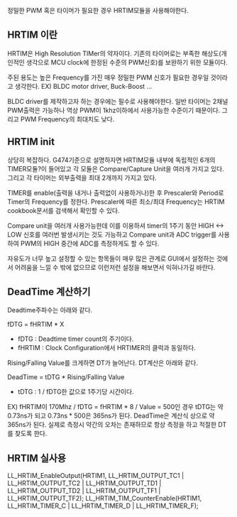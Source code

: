 정밀한 PWM 혹은 타이머가 필요한 경우 HRTIM모듈을 사용해야한다.

## HRTIM 이란
HRTIM은 High Resolution TIMer의 약자이다.
기존의 타이머로는 부족한 해상도(개인적인 생각으로 MCU clock에 한정된 수준의 PWM신호)를 보완하기 위한 모듈이다.

주된 용도는 높은 Frequency를 가진 매우 정밀한 PWM 신호가 필요한 경우일 것이라고 생각한다. EX) BLDC motor driver, Buck-Boost ...

BLDC driver를 제작하고자 하는 경우에는 필수로 사용해야한다. 일반 타이머는 2채널 PWM출력은 가능하나 역상 PWM이 1khz이하에서 사용가능한 수준이기 때문이다. 그리고 PWM Frequency의 최대치도 낮다.

## HRTIM init
상당히 복잡하다. G474기준으로 설명하자면 HRTIM모듈 내부에 독립적인 6개의 TIMER모듈?이 들어있고 각 모듈은 Compare/Capture Unit을 여러개 가지고 있다. 그리고 각 타이머는 외부출력을 최대 2개까지 가지고 있다.

TIMER를 enable(출력을 내거나 출력없이 사용하거나)한 후 Prescaler와 Period로 Timer의 Frequency를 정한다. Prescaler에 따른 최소/최대 Frequency는 HRTIM cookbook문서를 검색해서 확인할 수 있다.

Compare unit을 여러개 사용가능한데 이를 이용하셔 timer의 1주기 동안 HIGH <-> LOW 신호를 여러번 발생시키는 것도 가능하고 Compare unit과 ADC trigger를 사용하여 PWM의 HIGH 중간에 ADC를 측정하게도 할 수 있다.

자유도가 너무 높고 설정할 수 있는 항목들이 매우 많은 관계로 GUI에서 설정하는 것에서 어려움을 느낄 수 밖에 없으므로 이런저런 설정을 해보면서 익혀나가길 바란다.


## DeadTime 계산하기
Deadtime주파수는 아래와 같다.

fDTG = fHRTIM * X

* fDTG : Deadtime timer count의 주기이다.
* fHRTIM : Clock Configuration에서 HRTIMER의 클럭과 동일하다.

Rising/Falling Value를 크게하면 DT가 늘어난다.
DT계산은 아래와 같다.

DeadTime = tDTG * Rising/Falling Value

* tDTG : 1 / fDTG한 값으로 1주기당 시간이다.

EX) fHRTIM이 170Mhz / fDTG = fHRTIM * 8 / Value = 500인 경우 tDTG는 약 0.73ns가 되고 0.73ns * 500은 365ns가 된다. DeadTime은 계산식 상으로 약 365ns가 된다.
실제로 측정시 약간의 오차는 존재하므로 항상 측정을 하고 적절한 DT를 찾도록 한다.

## HRTIM 실사용
LL_HRTIM_EnableOutput(HRTIM1, LL_HRTIM_OUTPUT_TC1 | LL_HRTIM_OUTPUT_TC2
			| LL_HRTIM_OUTPUT_TD1 | LL_HRTIM_OUTPUT_TD2
			| LL_HRTIM_OUTPUT_TF1 | LL_HRTIM_OUTPUT_TF2);
  LL_HRTIM_TIM_CounterEnable(HRTIM1, LL_HRTIM_TIMER_C | LL_HRTIM_TIMER_D | LL_HRTIM_TIMER_F);